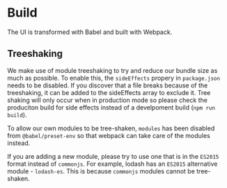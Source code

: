 # Build

The UI is transformed with Babel and built with Webpack.

## Treeshaking

We make use of module treeshaking to try and reduce our bundle size as much as possible. To enable this, the `sideEffects` propery in `package.json` needs to be disabled. If you discover that a file breaks because of the treeshaking, it can be added to the sideEffects array to exclude it. Tree shaking will only occur when in production mode so please check the produciton build for side effects instead of a develpoment build (`npm run build`).

To allow our own modules to be tree-shaken, `modules` has been disabled from `@babel/preset-env` so that webpack can take care of the modules instead.

If you are adding a new module, please try to use one that is in the `ES2015` format instead of `commonjs`. For example, lodash has an `ES2015` alternative module - `lodash-es`. This is because `commonjs` modules cannot be tree-shaken.
